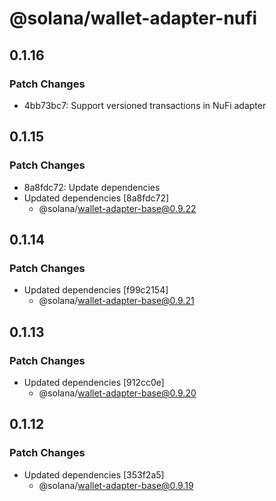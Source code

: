# @solana/wallet-adapter-nufi

## 0.1.16

### Patch Changes

-   4bb73bc7: Support versioned transactions in NuFi adapter

## 0.1.15

### Patch Changes

-   8a8fdc72: Update dependencies
-   Updated dependencies [8a8fdc72]
    -   @solana/wallet-adapter-base@0.9.22

## 0.1.14

### Patch Changes

-   Updated dependencies [f99c2154]
    -   @solana/wallet-adapter-base@0.9.21

## 0.1.13

### Patch Changes

-   Updated dependencies [912cc0e]
    -   @solana/wallet-adapter-base@0.9.20

## 0.1.12

### Patch Changes

-   Updated dependencies [353f2a5]
    -   @solana/wallet-adapter-base@0.9.19
